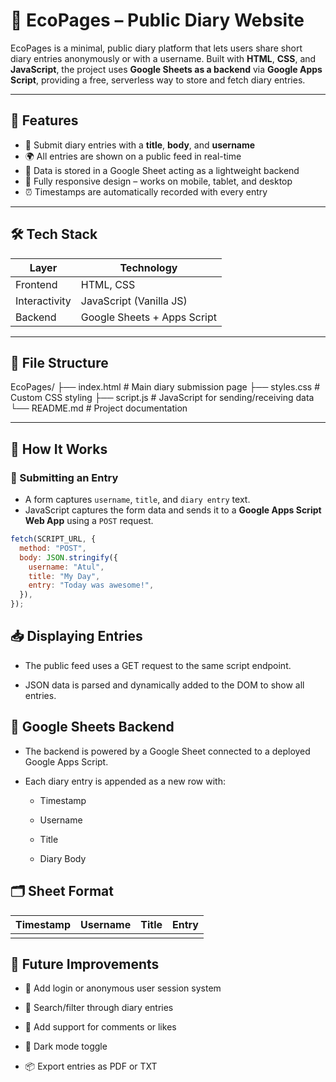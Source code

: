 # 🌿 EcoPages – Public Diary Website

EcoPages is a minimal, public diary platform that lets users share short diary entries anonymously or with a username. Built with **HTML**, **CSS**, and **JavaScript**, the project uses **Google Sheets as a backend** via **Google Apps Script**, providing a free, serverless way to store and fetch diary entries.

---

## 🚀 Features

- 📝 Submit diary entries with a **title**, **body**, and **username**
- 🌍 All entries are shown on a public feed in real-time
- 📄 Data is stored in a Google Sheet acting as a lightweight backend
- 📱 Fully responsive design – works on mobile, tablet, and desktop
- ⏰ Timestamps are automatically recorded with every entry

---

## 🛠️ Tech Stack

| Layer       | Technology                    |
|-------------|-------------------------------|
| Frontend    | HTML, CSS                     |
| Interactivity | JavaScript (Vanilla JS)       |
| Backend     | Google Sheets + Apps Script   |

---

## 📂 File Structure

EcoPages/
├── index.html # Main diary submission page
├── styles.css # Custom CSS styling
├── script.js # JavaScript for sending/receiving data
└── README.md # Project documentation


---

## 🧠 How It Works

### 📝 Submitting an Entry

- A form captures `username`, `title`, and `diary entry` text.
- JavaScript captures the form data and sends it to a **Google Apps Script Web App** using a `POST` request.

```js
fetch(SCRIPT_URL, {
  method: "POST",
  body: JSON.stringify({
    username: "Atul",
    title: "My Day",
    entry: "Today was awesome!",
  }),
});
```

## 📥 Displaying Entries
- The public feed uses a GET request to the same script endpoint.

- JSON data is parsed and dynamically added to the DOM to show all entries.

## 📄 Google Sheets Backend
- The backend is powered by a Google Sheet connected to a deployed Google Apps Script.

- Each diary entry is appended as a new row with:

  - Timestamp

  - Username

  - Title

  - Diary Body

## 🗂 Sheet Format
| Timestamp |	Username | Title | Entry |
|-----------|----------|-------|-------|
|           |          |       |       |

## 🌈 Future Improvements
- 🔐 Add login or anonymous user session system

- 🔎 Search/filter through diary entries

- 💬 Add support for comments or likes

- 🌙 Dark mode toggle

- 📦 Export entries as PDF or TXT
